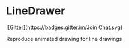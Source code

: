 LineDrawer
==========
[![Gitter](https://badges.gitter.im/Join Chat.svg)](https://gitter.im/ht290/LineDrawer?utm_source=badge&utm_medium=badge&utm_campaign=pr-badge&utm_content=badge)

Reproduce animated drawing for line drawings
